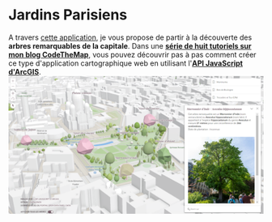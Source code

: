# Jardins Parisiens

A travers [cette application](https://japalenos.github.io/JS-API/Jardins-Parisiens/), je vous propose de partir à la découverte des **arbres remarquables de la capitale**.
Dans une [**série de huit tutoriels sur mon blog CodeTheMap**](https://www.codethemap.fr/2023/07/prise-en-main-de-lapi-javascript-intro.html), vous pouvez découvrir pas à pas comment créer ce type d'application cartographique web en utilisant l'[**API JavaScript d'ArcGIS**](https://developers.arcgis.com/javascript/latest/).
[<img src="./style/screenshot3.PNG">](https://japalenos.github.io/JS-API/Jardins-Parisiens/)



